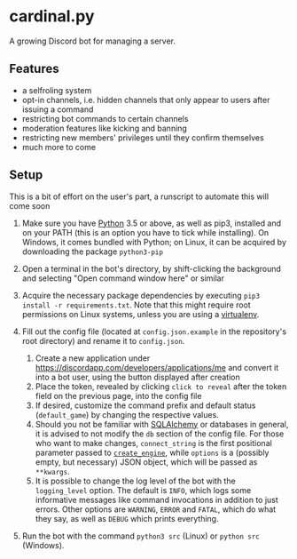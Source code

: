 # cardinal.py

A growing Discord bot for managing a server.

## Features

- a selfroling system
- opt-in channels, i.e. hidden channels that only appear to users after issuing a command
- restricting bot commands to certain channels
- moderation features like kicking and banning
- restricting new members' privileges until they confirm themselves
- much more to come

## Setup

This is a bit of effort on the user's part, a runscript to automate this will come soon

1. Make sure you have [Python](https://www.python.org/downloads/) 3.5 or above, as well as pip3, installed and on your PATH (this is an option you have to tick while installing). 
On Windows, it comes bundled with Python; on Linux, it can be acquired by downloading the package `python3-pip`
2. Open a terminal in the bot's directory, by shift-clicking the background and selecting "Open command window here" or similar
3. Acquire the necessary package dependencies by executing `pip3 install -r requirements.txt`.
Note that this might require root permissions on Linux systems, unless you are using a [virtualenv](https://virtualenv.pypa.io/).
4. Fill out the config file (located at `config.json.example` in the repository's root directory) and rename it to `config.json`.  

    1. Create a new application under https://discordapp.com/developers/applications/me and convert it into a bot user, using the button displayed after creation
    2. Place the token, revealed by clicking `click to reveal` after the token field on the previous page, into the config file
    3. If desired, customize the command prefix and default status (`default_game`) by changing the respective values.
    4. Should you not be familiar with [SQLAlchemy](https://www.sqlalchemy.org/) or databases in general,
    it is advised to not modify the `db` section of the config file.
    For those who want to make changes, `connect_string` is the first positional parameter passed to 
    [`create_engine`](http://docs.sqlalchemy.org/en/latest/core/engines.html?highlight=create_engine#sqlalchemy.create_engine),
    while `options` is a (possibly empty, but necessary) JSON object, which will be passed as `**kwargs`.
    5. It is possible to change the log level of the bot with the `logging_level` option. The default is `INFO`,
    which logs some informative messages like command invocations in addition to just errors.
    Other options are `WARNING`, `ERROR` and `FATAL`, which do what they say, as well as `DEBUG` which prints everything.
  
5. Run the bot with the command `python3 src` (Linux) or `python src` (Windows).
